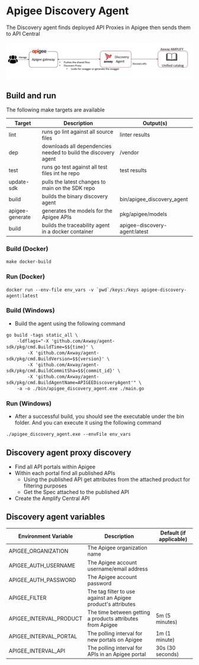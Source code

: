 # Apigee Discovery Agent

The Discovery agent finds deployed API Proxies in Apigee then sends them to API Central

![Discovery Agent Process](/resources/discovery_agent_apigee.JPG)

## Build and run

The following make targets are available

| Target          | Description                                                    | Output(s)                     |
|-----------------|----------------------------------------------------------------|-------------------------------|
| lint            | runs go lint against all source files                          | linter results                |
| dep             | downloads all dependencies needed to build the discovery agent | /vendor                       |
| test            | runs go test against all test files int he repo                | test results                  |
| update-sdk      | pulls the latest changes to main on the SDK repo               |                               |
| build           | builds the binary discovery agent                              | bin/apigee_discovery_agent    |
| apigee-generate | generates the models for the Apigee APIs                       | pkg/apigee/models             |
| build           | builds the traceability agent in a docker container            | apigee-discovery-agent:latest |

### Build (Docker)

```
make docker-build
```

### Run (Docker)

```
docker run --env-file env_vars -v `pwd`/keys:/keys apigee-discovery-agent:latest
```

### Build (Windows)

* Build the agent using the following command

```shell
go build -tags static_all \
    -ldflags="-X 'github.com/Axway/agent-sdk/pkg/cmd.BuildTime=$${time}' \
        -X 'github.com/Axway/agent-sdk/pkg/cmd.BuildVersion=$${version}' \
        -X 'github.com/Axway/agent-sdk/pkg/cmd.BuildCommitSha=$${commit_id}' \
        -X 'github.com/Axway/agent-sdk/pkg/cmd.BuildAgentName=APIGEEDiscoveryAgent'" \
    -a -o ./bin/apigee_discovery_agent.exe ./main.go
```

### Run (Windows)

* After a successful build, you should see the executable under the bin folder.   And you can execute it using the following command

```shell
./apigee_discovery_agent.exe --envFile env_vars
```

## Discovery agent proxy discovery

* Find all API portals within Apigee
* Within each portal find all published APIs
  * Using the published API get attributes from the attached product for filtering purposes
  * Get the Spec attached to the published API
* Create the Amplify Central API

## Discovery agent variables

| Environment Variable    | Description                                                  | Default (if applicable) |
|-------------------------|--------------------------------------------------------------|-------------------------|
| APIGEE_ORGANIZATION     | The Apigee organization name                                 |                         |
| APIGEE_AUTH_USERNAME    | The Apigee account username/email address                    |                         |
| APIGEE_AUTH_PASSWORD    | The Apigee account password                                  |                         |
| APIGEE_FILTER           | The tag filter to use against an Apigee product's attributes |                         |
| APIGEE_INTERVAL_PRODUCT | The time between getting a products attributes from Apigee   | 5m (5 minutes)          |
| APIGEE_INTERVAL_PORTAL  | The polling interval for new portals on Apigee               | 1m (1 minute)           |
| APIGEE_INTERVAL_API     | The polling interval for APIs in an Apigee portal            | 30s (30 seconds)        |
